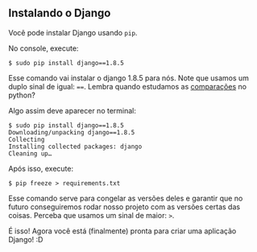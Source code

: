## Instalando o Django

Você pode instalar Django usando `pip`.

No console, execute:

```
$ sudo pip install django==1.8.5
```

Esse comando vai instalar o django 1.8.5 para nós. Note que usamos um duplo sinal de igual: `==`. Lembra quando estudamos as [comparações](../python/comparando.md) no python?

Algo assim deve aparecer no terminal:
```
$ sudo pip install django==1.8.5
Downloading/unpacking django==1.8.5
Collecting
Installing collected packages: django
Cleaning up…
```

 Após isso, execute:
 ```
 $ pip freeze > requirements.txt
 ```
 Esse comando serve para congelar as versões deles e garantir que no futuro conseguiremos rodar nosso projeto com as versões certas das coisas. Perceba que usamos um sinal de maior: `>`.

 É isso! Agora você está (finalmente) pronta para criar uma aplicação Django! :D
